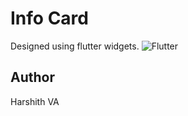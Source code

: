 # Info Card

Designed using flutter widgets.
![Flutter](https://flutter.dev/assets/flutter-lockup-c13da9c9303e26b8d5fc208d2a1fa20c1ef47eb021ecadf27046dea04c0cebf6.png)

## Author

Harshith VA
